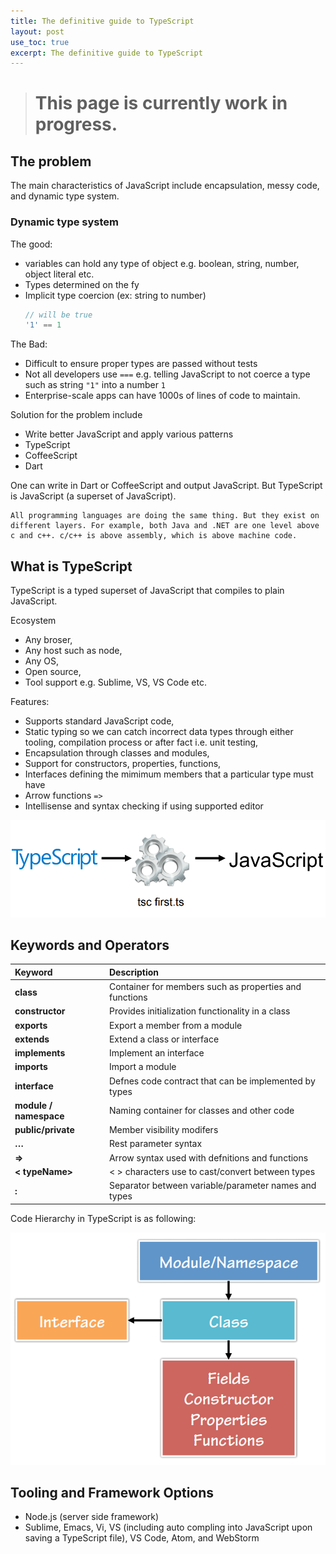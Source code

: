 ```yaml
---
title: The definitive guide to TypeScript
layout: post
use_toc: true
excerpt: The definitive guide to TypeScript
---
```

> # This page is currently work in progress.

## The problem 

The main characteristics of JavaScript include encapsulation, messy code, and dynamic type system.

### Dynamic type system

The good: 
- variables can hold any type of object e.g. boolean, string, number, object literal etc. 
- Types determined on the fy
- Implicit type coercion (ex: string to number)
    ```js
    // will be true
    '1' == 1
    ```

The Bad:
- Difficult to ensure proper types are passed without tests
- Not all developers use `===` e.g. telling JavaScript to not coerce a type such as string `"1"` into a number `1`
- Enterprise-scale apps can have 1000s of lines of code to maintain. 

Solution for the problem include
 - Write better JavaScript and apply various patterns
 - TypeScript 
 - CoffeeScript 
 - Dart

One can write in Dart or CoffeeScript and output JavaScript. But TypeScript is JavaScript (a superset of JavaScript).

```
All programming languages are doing the same thing. But they exist on different layers. For example, both Java and .NET are one level above c and c++. c/c++ is above assembly, which is above machine code. 
```

## What is TypeScript
TypeScript is a typed superset of JavaScript that compiles to plain JavaScript. 

Ecosystem 
- Any broser,
- Any host such as node, 
- Any OS,
- Open source,
- Tool support e.g. Sublime, VS, VS Code etc.

Features: 
- Supports standard JavaScript code,
- Static typing so we can catch incorrect data types through either tooling, compilation process or after fact i.e. unit testing, 
- Encapsulation through classes and modules,
- Support for constructors, properties, functions, 
- Interfaces defining the mimimum members that a particular type must have
- Arrow functions `=>`
- Intellisense and syntax checking if using supported editor 

![](/assets/images/typescript/typescript-compilcation-process.PNG)

## Keywords and Operators
| Keyword                 | Description
|:------------------------|:-------------------------------------------------------|
| **class**               | Container for members such as properties and functions | 
| **constructor**         | Provides initialization functionality in a class |
| **exports**             | Export a member from a module |
| **extends**             | Extend a class or interface |
| **implements**          | Implement an interface |
| **imports**             | Import a module |
| **interface**           | Defnes code contract that can be implemented by types |
| **module / namespace**  | Naming container for classes and other code |
| **public/private**      | Member visibility modifers |
| **…**                   | Rest parameter syntax |
| **=>**                  | Arrow syntax used with defnitions and functions |
| **< typeName>**         | < > characters use to cast/convert between types |
| **:**                   | Separator between variable/parameter names and types |


Code Hierarchy in TypeScript is as following: 

![](/assets/images/typescript/code-hierarchy.PNG)

## Tooling and Framework Options
- Node.js (server side framework)
- Sublime, Emacs, Vi, VS (including auto compling into JavaScript upon saving a TypeScript file), VS Code, Atom, and WebStorm
